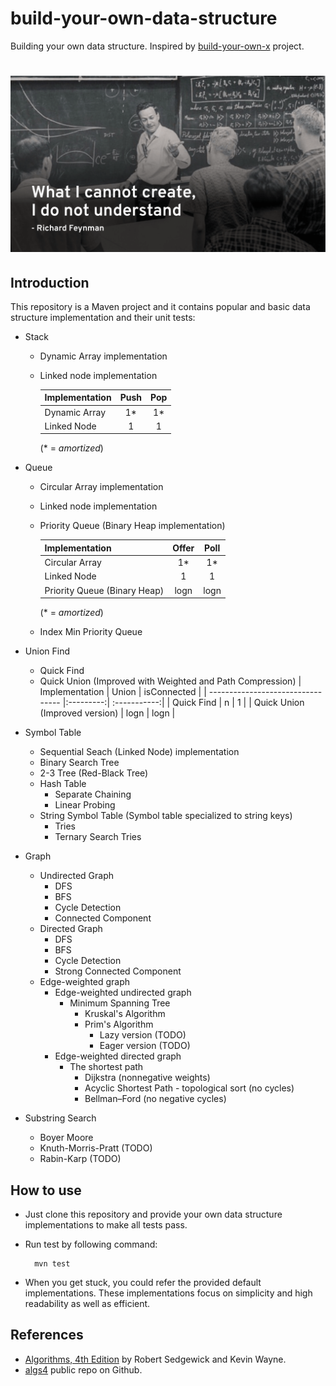# build-your-own-data-structure
Building your own data structure.
Inspired by [build-your-own-x](https://github.com/danistefanovic/build-your-own-x) project.
# ![Build your own data structure](images/feynman.png)

## Introduction
This repository is a Maven project and it contains popular and basic data structure implementation and their unit tests:
* Stack
    * Dynamic Array implementation 
    * Linked node implementation
    
        | Implementation        | Push      | Pop   |
        | --------------------- |:---------:| :----:|
        | Dynamic Array         | 1*        | 1*    |
        | Linked Node           | 1         | 1     |
        
        (* = *amortized*)
* Queue
    * Circular Array implementation 
    * Linked node implementation 
    * Priority Queue (Binary Heap implementation)
    
        | Implementation                  | Offer     | Poll  |
        | ------------------------------- |:---------:| :---:|
        | Circular Array                  | 1*        | 1*    |
        | Linked Node                     | 1         | 1     |
        | Priority Queue (Binary Heap)    | logn      | logn  |        
        
        (* = *amortized*)
     
    * Index Min Priority Queue
* Union Find
    * Quick Find 
    * Quick Union (Improved with Weighted and Path Compression)
        | Implementation                    | Union     | isConnected  |
        | --------------------------------- |:---------:| :-----------:|
        | Quick Find                        | n         | 1            |
        | Quick Union (Improved version)    | logn      | logn         |  
        
* Symbol Table
    * Sequential Seach (Linked Node) implementation 
    * Binary Search Tree 
    * 2-3 Tree (Red-Black Tree) 
    * Hash Table
        * Separate Chaining 
        * Linear Probing
    * String Symbol Table (Symbol table specialized to string keys)
        * Tries
        * Ternary Search Tries 
* Graph
    * Undirected Graph 
        * DFS 
        * BFS 
        * Cycle Detection 
        * Connected Component 
    * Directed Graph
        * DFS 
        * BFS 
        * Cycle Detection 
        * Strong Connected Component 
    * Edge-weighted graph
        * Edge-weighted undirected graph
            * Minimum Spanning Tree
                * Kruskal's Algorithm 
                * Prim's Algorithm
                    * Lazy version (TODO)
                    * Eager version (TODO)
        * Edge-weighted directed graph
            * The shortest path
                * Dijkstra (nonnegative weights)
                * Acyclic Shortest Path - topological sort (no cycles)
                * Bellman–Ford  (no negative cycles)
* Substring Search
    * Boyer Moore
    * Knuth-Morris-Pratt (TODO)
    * Rabin-Karp (TODO)

## How to use
* Just clone this repository and provide your own data structure implementations to make all tests pass.
* Run test by following command:

        mvn test
    
* When you get stuck, you could refer the provided default implementations. These implementations focus on simplicity and high readability as well as efficient.  
## References
* [Algorithms, 4th Edition](http://amzn.to/13VNJi7) by Robert Sedgewick and Kevin Wayne.
* [algs4](https://github.com/kevin-wayne/algs4) public repo on Github.
